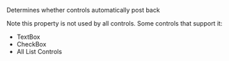 ﻿Determines whether controls automatically post back

Note this property is not used by all controls. Some controls that support it:
* TextBox
* CheckBox
* All List Controls
